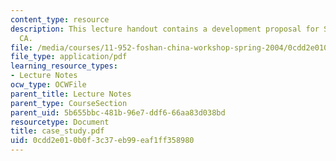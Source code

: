 ```yaml
---
content_type: resource
description: This lecture handout contains a development proposal for Sacramento,
  CA.
file: /media/courses/11-952-foshan-china-workshop-spring-2004/0cdd2e010b0f3c37eb99eaf1ff358980_case_study.pdf
file_type: application/pdf
learning_resource_types:
- Lecture Notes
ocw_type: OCWFile
parent_title: Lecture Notes
parent_type: CourseSection
parent_uid: 5b655bbc-481b-96e7-ddf6-66aa83d038bd
resourcetype: Document
title: case_study.pdf
uid: 0cdd2e01-0b0f-3c37-eb99-eaf1ff358980
---
```

